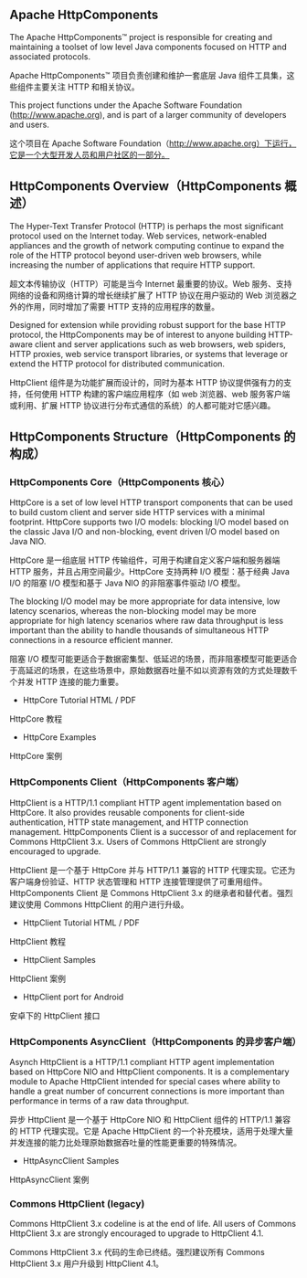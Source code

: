 ## Apache HttpComponents

The Apache HttpComponents™ project is responsible for creating and maintaining a toolset of low level Java components focused on HTTP and associated protocols.

Apache HttpComponents™ 项目负责创建和维护一套底层 Java 组件工具集，这些组件主要关注 HTTP 和相关协议。

This project functions under the Apache Software Foundation (http://www.apache.org), and is part of a larger community of developers and users.

这个项目在 Apache Software Foundation（http://www.apache.org）下运行，它是一个大型开发人员和用户社区的一部分。

## HttpComponents Overview（HttpComponents 概述）

The Hyper-Text Transfer Protocol (HTTP) is perhaps the most significant protocol used on the Internet today. Web services, network-enabled appliances and the growth of network computing continue to expand the role of the HTTP protocol beyond user-driven web browsers, while increasing the number of applications that require HTTP support.

超文本传输协议（HTTP）可能是当今 Internet 最重要的协议。Web 服务、支持网络的设备和网络计算的增长继续扩展了 HTTP 协议在用户驱动的 Web 浏览器之外的作用，同时增加了需要 HTTP 支持的应用程序的数量。

Designed for extension while providing robust support for the base HTTP protocol, the HttpComponents may be of interest to anyone building HTTP-aware client and server applications such as web browsers, web spiders, HTTP proxies, web service transport libraries, or systems that leverage or extend the HTTP protocol for distributed communication.

HttpClient 组件是为功能扩展而设计的，同时为基本 HTTP 协议提供强有力的支持，任何使用 HTTP 构建的客户端应用程序（如 web 浏览器、web 服务客户端或利用、扩展 HTTP 协议进行分布式通信的系统）的人都可能对它感兴趣。

## HttpComponents Structure（HttpComponents 的构成）

### HttpComponents Core（HttpComponents 核心）

HttpCore is a set of low level HTTP transport components that can be used to build custom client and server side HTTP services with a minimal footprint. HttpCore supports two I/O models: blocking I/O model based on the classic Java I/O and non-blocking, event driven I/O model based on Java NIO.

HttpCore 是一组底层 HTTP 传输组件，可用于构建自定义客户端和服务器端 HTTP 服务，并且占用空间最少。HttpCore 支持两种 I/O 模型：基于经典 Java I/O 的阻塞 I/O 模型和基于 Java NIO 的非阻塞事件驱动 I/O 模型。

The blocking I/O model may be more appropriate for data intensive, low latency scenarios, whereas the non-blocking model may be more appropriate for high latency scenarios where raw data throughput is less important than the ability to handle thousands of simultaneous HTTP connections in a resource efficient manner.

阻塞 I/O 模型可能更适合于数据密集型、低延迟的场景，而非阻塞模型可能更适合于高延迟的场景，在这些场景中，原始数据吞吐量不如以资源有效的方式处理数千个并发 HTTP 连接的能力重要。

- HttpCore Tutorial HTML / PDF

HttpCore 教程

- HttpCore Examples

HttpCore 案例

### HttpComponents Client（HttpComponents 客户端）

HttpClient is a HTTP/1.1 compliant HTTP agent implementation based on HttpCore. It also provides reusable components for client-side authentication, HTTP state management, and HTTP connection management. HttpComponents Client is a successor of and replacement for Commons HttpClient 3.x. Users of Commons HttpClient are strongly encouraged to upgrade.

HttpClient 是一个基于 HttpCore 并与 HTTP/1.1 兼容的 HTTP 代理实现。它还为客户端身份验证、HTTP 状态管理和 HTTP 连接管理提供了可重用组件。HttpComponents Client 是 Commons HttpClient 3.x 的继承者和替代者。强烈建议使用 Commons HttpClient 的用户进行升级。

- HttpClient Tutorial HTML / PDF

HttpClient 教程

- HttpClient Samples

HttpClient 案例

- HttpClient port for Android

安卓下的 HttpClient 接口

### HttpComponents AsyncClient（HttpComponents 的异步客户端）

Asynch HttpClient is a HTTP/1.1 compliant HTTP agent implementation based on HttpCore NIO and HttpClient components. It is a complementary module to Apache HttpClient intended for special cases where ability to handle a great number of concurrent connections is more important than performance in terms of a raw data throughput.

异步 HttpClient 是一个基于 HttpCore NIO 和 HttpClient 组件的 HTTP/1.1 兼容的 HTTP 代理实现。它是 Apache HttpClient 的一个补充模块，适用于处理大量并发连接的能力比处理原始数据吞吐量的性能更重要的特殊情况。

- HttpAsyncClient Samples

HttpAsyncClient 案例

### Commons HttpClient (legacy)

Commons HttpClient 3.x codeline is at the end of life. All users of Commons HttpClient 3.x are strongly encouraged to upgrade to HttpClient 4.1.

Commons HttpClient 3.x 代码的生命已终结。强烈建议所有 Commons HttpClient 3.x 用户升级到 HttpClient 4.1。